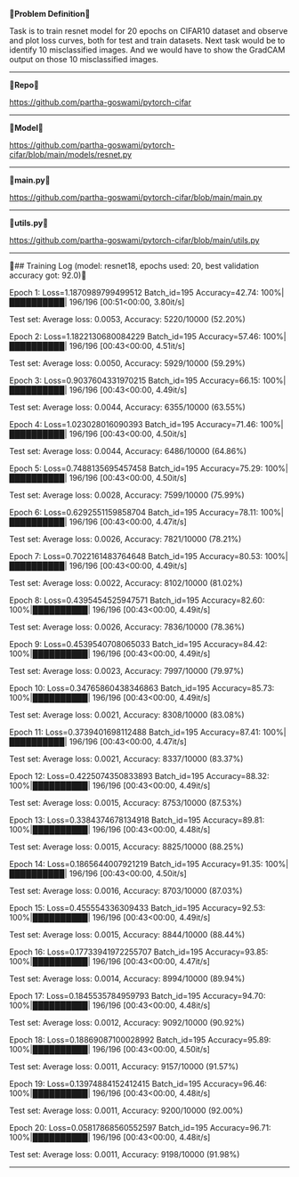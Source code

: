 &#x1F537;**Problem Definition**&#x1F537;

Task is to train resnet model for 20 epochs on CIFAR10 dataset and observe and plot loss curves, both for test and train datasets. Next task would be to identify 10 misclassified images. And we would have to show the GradCAM output on those 10 misclassified images.

-------------------------------------------------------------------------------------------------------------------------------------------------------------------------


&#x1F537;**Repo**&#x1F537;

https://github.com/partha-goswami/pytorch-cifar

-------------------------------------------------------------------------------------------------------------------------------------------------------------------------

&#x1F537;**Model**&#x1F537;

https://github.com/partha-goswami/pytorch-cifar/blob/main/models/resnet.py

-------------------------------------------------------------------------------------------------------------------------------------------------------------------------

&#x1F537;**main.py**&#x1F537;

https://github.com/partha-goswami/pytorch-cifar/blob/main/main.py

-------------------------------------------------------------------------------------------------------------------------------------------------------------------------

&#x1F537;**utils.py**&#x1F537;

https://github.com/partha-goswami/pytorch-cifar/blob/main/utils.py

----------------------------------------------------------------------------------------------------------------------------------------------------------------------

&#x1F537;## Training Log (model: resnet18, epochs used: 20, best validation accuracy got: 92.0)&#x1F537;

Epoch 1:
Loss=1.1870989799499512 Batch_id=195 Accuracy=42.74: 100%|██████████| 196/196 [00:51<00:00,  3.80it/s]

Test set: Average loss: 0.0053, Accuracy: 5220/10000 (52.20%)

Epoch 2:
Loss=1.1822130680084229 Batch_id=195 Accuracy=57.46: 100%|██████████| 196/196 [00:43<00:00,  4.51it/s]

Test set: Average loss: 0.0050, Accuracy: 5929/10000 (59.29%)

Epoch 3:
Loss=0.9037604331970215 Batch_id=195 Accuracy=66.15: 100%|██████████| 196/196 [00:43<00:00,  4.49it/s]

Test set: Average loss: 0.0044, Accuracy: 6355/10000 (63.55%)

Epoch 4:
Loss=1.023028016090393 Batch_id=195 Accuracy=71.46: 100%|██████████| 196/196 [00:43<00:00,  4.50it/s]

Test set: Average loss: 0.0044, Accuracy: 6486/10000 (64.86%)

Epoch 5:
Loss=0.7488135695457458 Batch_id=195 Accuracy=75.29: 100%|██████████| 196/196 [00:43<00:00,  4.50it/s]

Test set: Average loss: 0.0028, Accuracy: 7599/10000 (75.99%)

Epoch 6:
Loss=0.6292551159858704 Batch_id=195 Accuracy=78.11: 100%|██████████| 196/196 [00:43<00:00,  4.47it/s]

Test set: Average loss: 0.0026, Accuracy: 7821/10000 (78.21%)

Epoch 7:
Loss=0.7022161483764648 Batch_id=195 Accuracy=80.53: 100%|██████████| 196/196 [00:43<00:00,  4.49it/s]

Test set: Average loss: 0.0022, Accuracy: 8102/10000 (81.02%)

Epoch 8:
Loss=0.4395454525947571 Batch_id=195 Accuracy=82.60: 100%|██████████| 196/196 [00:43<00:00,  4.49it/s]

Test set: Average loss: 0.0026, Accuracy: 7836/10000 (78.36%)

Epoch 9:
Loss=0.4539540708065033 Batch_id=195 Accuracy=84.42: 100%|██████████| 196/196 [00:43<00:00,  4.49it/s]

Test set: Average loss: 0.0023, Accuracy: 7997/10000 (79.97%)

Epoch 10:
Loss=0.34765860438346863 Batch_id=195 Accuracy=85.73: 100%|██████████| 196/196 [00:43<00:00,  4.49it/s]

Test set: Average loss: 0.0021, Accuracy: 8308/10000 (83.08%)

Epoch 11:
Loss=0.3739401698112488 Batch_id=195 Accuracy=87.41: 100%|██████████| 196/196 [00:43<00:00,  4.47it/s]

Test set: Average loss: 0.0021, Accuracy: 8337/10000 (83.37%)

Epoch 12:
Loss=0.4225074350833893 Batch_id=195 Accuracy=88.32: 100%|██████████| 196/196 [00:43<00:00,  4.49it/s]

Test set: Average loss: 0.0015, Accuracy: 8753/10000 (87.53%)

Epoch 13:
Loss=0.3384374678134918 Batch_id=195 Accuracy=89.81: 100%|██████████| 196/196 [00:43<00:00,  4.48it/s]

Test set: Average loss: 0.0015, Accuracy: 8825/10000 (88.25%)

Epoch 14:
Loss=0.1865644007921219 Batch_id=195 Accuracy=91.35: 100%|██████████| 196/196 [00:43<00:00,  4.50it/s]

Test set: Average loss: 0.0016, Accuracy: 8703/10000 (87.03%)

Epoch 15:
Loss=0.455554336309433 Batch_id=195 Accuracy=92.53: 100%|██████████| 196/196 [00:43<00:00,  4.49it/s]

Test set: Average loss: 0.0015, Accuracy: 8844/10000 (88.44%)

Epoch 16:
Loss=0.17733941972255707 Batch_id=195 Accuracy=93.85: 100%|██████████| 196/196 [00:43<00:00,  4.47it/s]

Test set: Average loss: 0.0014, Accuracy: 8994/10000 (89.94%)

Epoch 17:
Loss=0.1845535784959793 Batch_id=195 Accuracy=94.70: 100%|██████████| 196/196 [00:43<00:00,  4.48it/s]

Test set: Average loss: 0.0012, Accuracy: 9092/10000 (90.92%)

Epoch 18:
Loss=0.18869087100028992 Batch_id=195 Accuracy=95.89: 100%|██████████| 196/196 [00:43<00:00,  4.50it/s]

Test set: Average loss: 0.0011, Accuracy: 9157/10000 (91.57%)

Epoch 19:
Loss=0.13974884152412415 Batch_id=195 Accuracy=96.46: 100%|██████████| 196/196 [00:43<00:00,  4.48it/s]

Test set: Average loss: 0.0011, Accuracy: 9200/10000 (92.00%)

Epoch 20:
Loss=0.05817868560552597 Batch_id=195 Accuracy=96.71: 100%|██████████| 196/196 [00:43<00:00,  4.48it/s]

Test set: Average loss: 0.0011, Accuracy: 9198/10000 (91.98%)


----------------------------------------------------------------------------------------------------------------------------------------------------------------------
